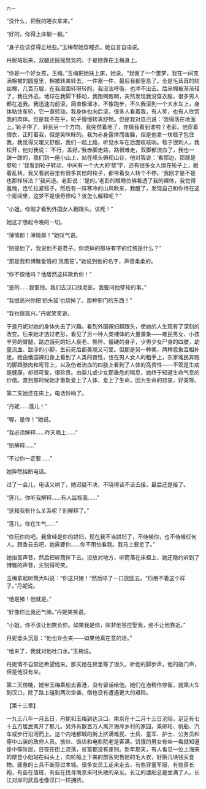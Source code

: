     六一 

   “没什么，把我的睡衣拿来。”

   “好的，你得上床躺一躺。”

   “身子应该穿得正经些。”玉梅帮她穿睡衣。她自言自语说。

   丹妮站起来，双腿还摇摇晃晃的，于是她靠在玉梅身上。

   “你是一个好女孩，玉梅。”玉梅把她扶上床，她说。“我做了一个噩梦，我在一间充满棉被的圆屋里，棉被转来转去，一件塞一件，最后我都窒息了。全是毛茸茸的软丝棉，几百万层，在我周围转呀转的。我没法呼吸，也冲不出去。后来棉被渐渐轻了，我往外逃，地球在我脚下移动，我跑啊跑啊，突然发现我没穿衣服，很多男人都在追我。我迅速向前滚，简直像溜冰，不像跑步，不久我滚到一个大水车上，身体粘住车轮，它一直转动，我身体也向后滚，很多人看着我，有人笑，也有人欣赏我的肉体。但是我不在乎，轮子慢慢转真舒畅。但是我对自己说：‘我得落在地面上。’轮子停了，转到另一个方向，我突然着地了，你猜我看到谁啦？老彭。他穿着僧衣，正盯着我，但是笑眯眯的。我为赤身露体而害臊，但是他拿一块毯子包住我，我觉得又暖又舒服，我们一起上路，听见水车在后面吱吱响。毯子很刺人，我松开，他对我说：‘不行，盖好。’我赤脚走路，路很难走，双脚都流血了，我也一跛一跛的，我们到一座小山上，站在峰头俯视山谷，他对我说：‘看那边，那就是孽轮！’我看到轮子转动，中间有一个大大的‘孽’字，还有很多女人绑在轮子上，跟着乱转。我又看到谷里有很多其他的轮子，都带着女人转个不停。‘我刚才是不是也那样转法？’我问道。老彭说：‘是的。’老彭的眼睛仿佛看透了我的裸体，我觉得羞愧，连忙拉紧毯子。然后有一阵寒冷的山风吹来，我醒了，发现自己和你待在这个房间里，这梦不是很奇怪吗？该怎么解释呢？”

   “小姐，你刚才看到外国女人翻跟头。该死！”

   她这才想起今晚的一切。

   “薄情郎！薄情郎！”她叹气说。

   “别提他了，我说他不是君子。你烧掉的那块有字的红绸是什么？”

   “那是我和博雅爱情的‘凤凰誓’。”她说到他的名字，声音柔柔的。

   “你不恨他吗？他居然这样欺负你！”

   “是的……我恨他，我们去汉口找老彭。我要问他孽轮的事。”

   “我很高兴你把‘奶头袋’也烧掉了。那种邪门的东西！”

   “我也很高兴。”丹妮笑笑说。

   于是丹妮对她的身体失去了兴趣。看到外国裸妇翻跟头，使她的人生观有了深刻的改变。后来她才透过老彭，看见了另一种人类裸体的大量景象——难民男女、小孩辛劳的臂腿，路边饿死的妇人衰老、憔悴、僵硬的身子，少男少女尸身的四肢，幼童流血、跋涉的小脚，生前死后都美丽又可爱。但那是另一种美，两种意象互相补足。她由俄国裸妇身上看到了人类的兽性，也在男人女人的粗手上，农家难民奔跑的脚跟膝肉和弯背上，以及伤者流血的四肢上看到了人体的高贵性——不管是生病是健康，却很可爱，很珍贵。由婴儿或少女那垂危的喘息，她终于知道生命气息的价值。直到那时候她才重新爱上了人体，爱上了生命，因为生命的悲哀，好美呀。

   第二天她还在床上，电话铃响了。

   “丹妮……莲儿！”

   “喔，是你！”她说。

   “我必须解释……昨天晚上……”

   “别解释……”

   “不过你一定要……”

   她猝然挂断电话。

   过了一会儿，电话又响了，她迟疑不决，不晓得该不该去接，最后还是接了。

   “莲儿，你听我解释……有人监视我……”

   “这和我有什么关系呢？别解释了。”

   “莲儿，你在生气……”

   “你玩你的吧。我曾经是你的姘妇，现在我不当姘妇了，不侍候你，也不侍候任何人。跟香云去吧，她需要你……你不用怕看我。我马上要走了。”

   她抬高声音，然后把听筒摔下去。没放对地方，听筒落在床柜上，她还隐约听到了博雅的声音，尖锐得可笑。

   玉梅拿起听筒大叫说：“你这只猪！”然后啐了一口放回去。“你用不着这个样子。”丹妮说。

   “他是猪！他就是。”

   “好像你比我还气嘛。”丹妮笑笑说。

   “小姐，你不该让他欺负你。如果我是你，除非他答应娶我，绝不让他靠近。”

   丹妮低头沉思：“他也许会来——如果他真在意的话。”

   “他来了，我就对他吐口水。”玉梅说。

   丹妮情不自禁还希望他来。那天她在房里等了很久，听他的脚步声，他的敲门声，但是他没有来。

   第二天傍晚，她带玉梅乘船去香港，没有留话给他。她们在港稍作停留，就乘火车到汉口，除了路上碰到两次空袭，倒也没有遭遇更大的艰险。

   【第十三章】

   一九三八年一月五日，丹妮和玉梅到达汉口。南京在十二月十三日沦陷，足足有七十五万居民离开了那儿。另外有数百万人离开海岸乡村的家园，乘邮轮、帆船、汽车或步行沿河而上。这个内地都城的街上挤满难民、士兵、童军、护士、公务员和穿中山装的政府人员。旅社、饭店和电影院老是客满，饥饿的男女有些一看就知道是中等阶层，日夜在街上流荡，贫富都没有差别。新年那天，有人看见一位上海来的摩登小姐站在码头上，向轮船上下来的旅客兜售她的毛大衣，好换几块钱买食物。疲惫的士兵不断穿过本城。很多女员工走来走去，有些穿童军服，有些穿长袍，有些在值班，有些在找寻南京来时失散的亲友。长江的渡船总是坐满了人，长江对岸的武昌也像汉口一样拥挤。

